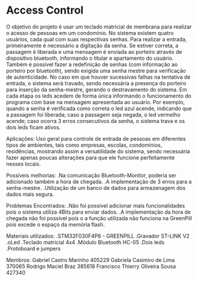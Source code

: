 # Access Control
O objetivo do projeto é usar um teclado matricial de membrana para realizar o acesso de pessoas em um condomínio. No sistema existem quatro usuários, cada qual com suas respectivas senhas. Para realizar a entrada, primeiramente é necessário a digitação da senha. Se estiver correta, a passagem é liberada e uma mensagem é enviada ao porteiro através de dispositivo bluetooth, informando o titular e apartamento do usuário. Também é possível fazer a redefinição de senhas (com informação ao porteiro por bluetooth), sendo exigida uma senha mestre para verificação de autenticidade. No caso em que houver sucessivas falhas na tentativa de entrada, o sistema será travado, sendo necessária  a presença do porteiro para inserção da senha-mestre, gerando o destravamento do sistema.
Em cada etapa os leds acedem de forma única informando o funcionamento do programa com base na mensagem apresentada ao usuário.
Por exemplo, quando a senha é verificada como correta o led azul acende, indicando que a passagem foi liberada; caso a passagem seja negada, o led vermelho acende; caso ocorra 3 erros consecutivos da senha, o sistema trava e os dois leds ficam ativos.

Aplicações:
Uso geral para controle de entrada de pessoas em diferentes tipos de ambientes, tais como empresas, escolas, condomínios, residências, mostrando assim a versatilidade do sistema, sendo necessária fazer apenas poucas alterações para que ele funcione perfeitamente nesses locais.

Possíveis melhorias:
.Na comunicação Bluetooth-Monitor, poderia ser adicionado também a hora de chegada.
.A implementação de 3 erros para a senha-mestre.
.Utilização de um banco de dados para armazenagem dos dados mais segura.

Problemas Encontrados:
.Não foi possível adicionar mais funcionalidades pois o sistema utiliza 4Bits para enviar dados.
.A implementação da hora de chegada não foi possível pois o a função utilizada não funciona na GreenPill pois excede o espaço da memória flash.


Materiais utilizados:
.STM32F030F4P6 - GREENPILL
.Gravador ST-LINK V2
.oLed
.Teclado matricial 4x4
.Módulo Bluetooth HC-05
.Dois leds
.Protoboard e jumpers


Membros:
Gabriel Castro Marinho              405229
Gabriela Casimiro de Lima           370065
Rodrigo Maciel Braz                 385618
Francisco Thierry Oliveira Sousa    427340
